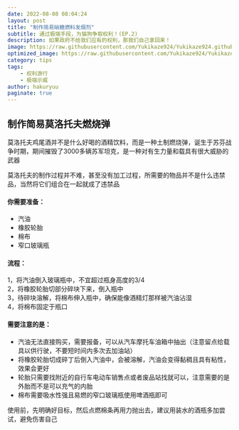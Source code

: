 ```yaml
---
date: 2022-08-08 08:04:24
layout: post
title: "制作简易硝糖燃料发烟剂"
subtitle: 通过极端手段，为猫狗争取权利！(EP.2)
description: 如果政府不给我们应有的权利，那我们自己拿回来！
image: https://raw.githubusercontent.com/Yukikaze924/Yukikaze924.github.io/main/assets/img/Join_The_Animal_Rights_move-900x675.jpg
optimized_image: https://raw.githubusercontent.com/Yukikaze924/Yukikaze924.github.io/main/assets/img/Join_The_Animal_Rights_move-900x675.jpg
category: tips
tags:
    - 权利游行
    - 极端示威
author: hakuryuu
paginate: true
---
```


## 制作简易莫洛托夫燃烧弹

莫洛托夫鸡尾酒并不是什么好喝的酒精饮料，而是一种土制燃烧弹，诞生于苏芬战争时期，期间摧毁了3000多辆苏军坦克，是一种对有生力量和载具有很大威胁的武器

莫洛托夫的制作过程并不难，甚至没有加工过程，所需要的物品并不是什么违禁品，当然将它们组合在一起就成了违禁品


#### 你需要准备：
 * 汽油
 * 橡胶轮胎
 * 棉布
 * 窄口玻璃瓶


#### 流程：
1，将汽油倒入玻璃瓶中，不宜超过瓶身高度的3/4<br>
2，将橡胶轮胎切部分碎块下来，倒入瓶中<br>
3，待碎块溶解，将棉布伸入瓶中，确保能像酒精灯那样被汽油沾湿<br>
4，将棉布固定于瓶口<br>


#### 需要注意的是：
 * 汽油无法直接购买，需要报备，可以从汽车摩托车油箱中抽出（注意留点给载具以供行驶，不要短时间内多次去加油站）
 * 将橡胶轮胎切成碎丁后倒入汽油中，会被溶解，汽油会变得黏稠且具有粘性，效果会更好
 * 轮胎只需要找附近的自行车电动车销售点或者废品站找就可以，注意需要的是外胎而不是可以充气的内胎
 * 棉布需要吸水性强且易燃的窄口玻璃瓶使用啤酒瓶即可


使用前，先明确好目标，然后点燃棉条再用力抛出去，建议用装水的酒瓶多加尝试，避免伤害自己
